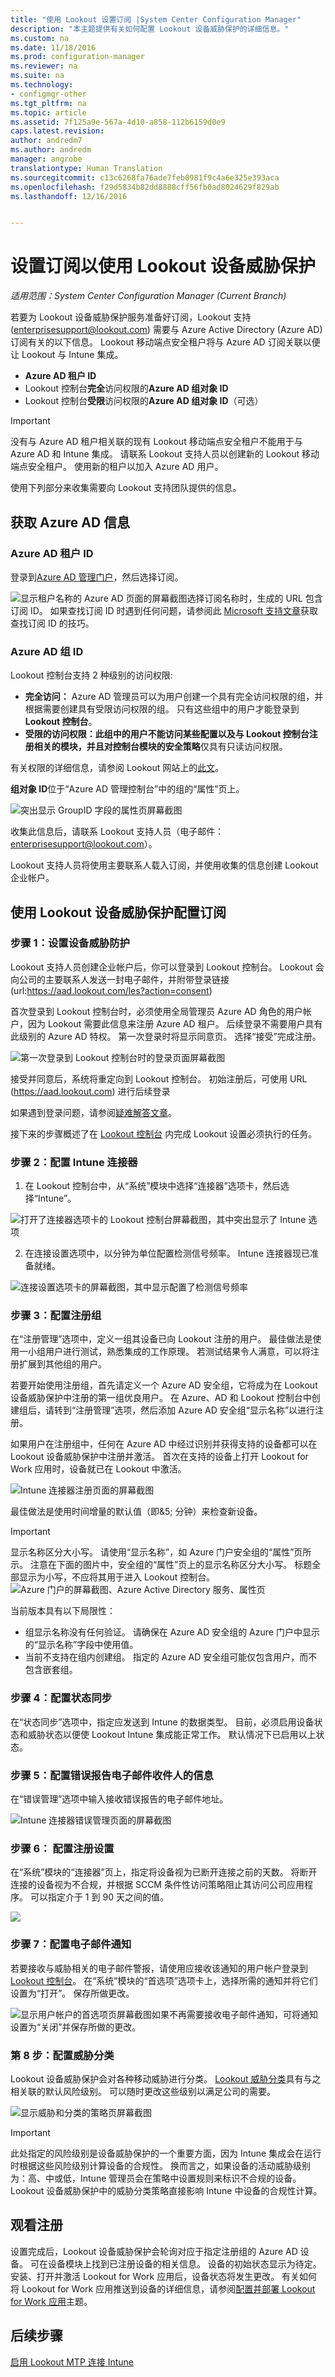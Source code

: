 ```yaml
---
title: "使用 Lookout 设置订阅 |System Center Configuration Manager"
description: "本主题提供有关如何配置 Lookout 设备威胁保护的详细信息。"
ms.custom: na
ms.date: 11/18/2016
ms.prod: configuration-manager
ms.reviewer: na
ms.suite: na
ms.technology:
- configmgr-other
ms.tgt_pltfrm: na
ms.topic: article
ms.assetid: 7f125a9e-567a-4d10-a858-112b6159d0e9
caps.latest.revision: 
author: andredm7
ms.author: andredm
manager: angrobe
translationtype: Human Translation
ms.sourcegitcommit: c13c6268fa76ade7feb0981f9c4a6e325e393aca
ms.openlocfilehash: f29d5834b82dd8888cff56fb0ad8024629f829ab
ms.lasthandoff: 12/16/2016


---
```

# <a name="set-up-your-subscription-for--lookout-device-threat-protection"></a>设置订阅以使用 Lookout 设备威胁保护

*适用范围：System Center Configuration Manager (Current Branch)*

若要为 Lookout 设备威胁保护服务准备好订阅，Lookout 支持 (enterprisesupport@lookout.com) 需要与 Azure Active Directory (Azure AD) 订阅有关的以下信息。 Lookout 移动端点安全租户将与 Azure AD 订阅关联以便让 Lookout 与 Intune 集成。 

* **Azure AD 租户 ID**
* Lookout 控制台**完全**访问权限的**Azure AD 组对象 ID**
* Lookout 控制台**受限**访问权限的**Azure AD 组对象 ID**（可选）

> [!IMPORTANT]
> 没有与 Azure AD 租户相关联的现有 Lookout 移动端点安全租户不能用于与 Azure AD 和 Intune 集成。 请联系 Lookout 支持人员以创建新的 Lookout 移动端点安全租户。 使用新的租户以加入 Azure AD 用户。

使用下列部分来收集需要向 Lookout 支持团队提供的信息。  

## <a name="get-your-azure-ad-information"></a>获取 Azure AD 信息
### <a name="azure-ad-tenant-id"></a>Azure AD 租户 ID
登录到[Azure AD 管理门户](https://manage.windowsazure.com)，然后选择订阅。 

![显示租户名称的 Azure AD 页面的屏幕截图](../media/aad_tenant_name.png)选择订阅名称时，生成的 URL 包含订阅 ID。  如果查找订阅 ID 时遇到任何问题，请参阅此 [Microsoft 支持文章](https://support.office.com/en-us/article/Find-your-Office-365-tenant-ID-6891b561-a52d-4ade-9f39-b492285e2c9b?ui=en-US&rs=en-US&ad=US)获取查找订阅 ID 的技巧。   
### <a name="azure-ad-group-id"></a>Azure AD 组 ID
Lookout 控制台支持 2 种级别的访问权限:  
* **完全访问：** Azure AD 管理员可以为用户创建一个具有完全访问权限的组，并根据需要创建具有受限访问权限的组。  只有这些组中的用户才能登录到 **Lookout 控制台**。
* **受限的访问权限：**此组中的用户不能访问某些配置以及与 Lookout 控制台注册相关的模块，并且对控制台模块的**安全策略**仅具有只读访问权限。  

有关权限的详细信息，请参阅 Lookout 网站上的[此文](https://personal.support.lookout.com/hc/en-us/articles/114094105653)。

**组对象 ID**位于“Azure AD 管理控制台”中的组的“属性”页上。

![突出显示 GroupID 字段的属性页屏幕截图](../media/aad_group_object_id.png)

收集此信息后，请联系 Lookout 支持人员（电子邮件：enterprisesupport@lookout.com）。

Lookout 支持人员将使用主要联系人载入订阅，并使用收集的信息创建 Lookout 企业帐户。


## <a name="configure-your-subscription-with-lookout-device-threat-protection"></a>使用 Lookout 设备威胁保护配置订阅
### <a name="step-1-set-up-your-device-threat-protection"></a>步骤 1：设置设备威胁防护
Lookout 支持人员创建企业帐户后，你可以登录到 Lookout 控制台。   Lookout 会向公司的主要联系人发送一封电子邮件，并附带登录链接(url:https://aad.lookout.com/les?action=consent)

首次登录到 Lookout 控制台时，必须使用全局管理员 Azure AD 角色的用户帐户，因为 Lookout 需要此信息来注册 Azure AD 租户。   后续登录不需要用户具有此级别的 Azure AD 特权。  第一次登录时将显示同意页。 选择“接受”完成注册。

![第一次登录到 Lookout 控制台时的登录页面屏幕截图](../media/lookout-initial-login.png)

接受并同意后，系统将重定向到 Lookout 控制台。 初始注册后，可使用 URL (https://aad.lookout.com) 进行后续登录

如果遇到登录问题，请参阅[疑难解答文章]()。

接下来的步骤概述了在 [Lookout 控制台](https://aad.lookout.com) 内完成 Lookout 设置必须执行的任务。

### <a name="step-2-configure-the-intune-connector"></a>步骤 2：配置 Intune 连接器

1.  在 Lookout 控制台中，从“系统”模块中选择“连接器”选项卡，然后选择“Intune”。

  ![打开了连接器选项卡的 Lookout 控制台屏幕截图，其中突出显示了 Intune 选项](../media/lookout-setup-intune-connector.png)

2.  在连接设置选项中，以分钟为单位配置检测信号频率。  Intune 连接器现已准备就绪。  

  ![连接设置选项卡的屏幕截图，其中显示配置了检测信号频率](../media/lookout-connection-settings.png)

### <a name="step-3-configure-enrollment-groups"></a>步骤 3：配置注册组
在“注册管理”选项中，定义一组其设备已向 Lookout 注册的用户。 最佳做法是使用一小组用户进行测试，熟悉集成的工作原理。  若测试结果令人满意，可以将注册扩展到其他组的用户。

若要开始使用注册组，首先请定义一个 Azure AD 安全组，它将成为在 Lookout 设备威胁保护中注册的第一组优良用户。 在 Azure、AD 和 Lookout 控制台中创建组后，请转到“注册管理”选项，然后添加 Azure AD 安全组“显示名称”以进行注册。

如果用户在注册组中，任何在 Azure AD 中经过识别并获得支持的设备都可以在 Lookout 设备威胁保护中注册并激活。  首次在支持的设备上打开 Lookout for Work 应用时，设备就已在 Lookout 中激活。

![Intune 连接器注册页面的屏幕截图](../media/lookout-enrollment.png)

最佳做法是使用时间增量的默认值（即&5; 分钟）来检查新设备。

>[!IMPORTANT]
> 显示名称区分大小写。  请使用“显示名称”，如 Azure 门户安全组的“属性”页所示。 注意在下面的图片中，安全组的“属性”页上的显示名称区分大小写。  标题全部显示为小写，不应将其用于进入 Lookout 控制台。
>![Azure 门户的屏幕截图、Azure Active Directory 服务、属性页](../media/aad-group-display-name.png)

当前版本具有以下局限性：  
* 组显示名称没有任何验证。  请确保在 Azure AD 安全组的 Azure 门户中显示的“显示名称”字段中使用值。
* 当前不支持在组内创建组。  指定的 Azure AD 安全组可能仅包含用户，而不包含嵌套组。


### <a name="step-4-configure-state-sync"></a>步骤 4：配置状态同步
在“状态同步”选项中，指定应发送到 Intune 的数据类型。  目前，必须启用设备状态和威胁状态以便使 Lookout Intune 集成能正常工作。  默认情况下已启用以上状态。
### <a name="step-5-configure-error-report-email-recipient-information"></a>步骤 5：配置错误报告电子邮件收件人的信息
在“错误管理”选项中输入接收错误报告的电子邮件地址。

![Intune 连接器错误管理页面的屏幕截图](../media/lookout-connector-error-notifications.png)

### <a name="step-6-configure-enrollment-settings"></a>步骤 6： 配置注册设置
在“系统”模块的“连接器”页上，指定将设备视为已断开连接之前的天数。  将断开连接的设备视为不合规，并根据 SCCM 条件性访问策略阻止其访问公司应用程序。 可以指定介于 1 到 90 天之间的值。

![](../media/lookout-console-enrollment-settings.png)

### <a name="step-7-configure-email-notifications"></a>步骤 7：配置电子邮件通知
若要接收与威胁相关的电子邮件警报，请使用应接收该通知的用户帐户登录到 [Lookout 控制台](https://aad.lookout.com)。 在“系统”模块的“首选项”选项卡上，选择所需的通知并将它们设置为“打开”。 保存所做更改。

![显示用户帐户的首选项页屏幕截图](../media/lookout-email-notifications.png)如果不再需要接收电子邮件通知，可将通知设置为“关闭”并保存所做的更改。
### <a name="step-8-configure-threat-classification"></a>第 8 步：配置威胁分类
Lookout 设备威胁保护会对各种移动威胁进行分类。 [Lookout 威胁分类](http://personal.support.lookout.com/hc/en-us/articles/114094130693)具有与之相关联的默认风险级别。 可以随时更改这些级别以满足公司的需要。

![显示威胁和分类的策略页屏幕截图](../media/lookout-threat-classification.png)

>[!IMPORTANT]
> 此处指定的风险级别是设备威胁保护的一个重要方面，因为 Intune 集成会在运行时根据这些风险级别计算设备的合规性。 换而言之，如果设备的活动威胁级别为：高、中或低，Intune 管理员会在策略中设置规则来标识不合规的设备。 Lookout 设备威胁保护中的威胁分类策略直接影响 Intune 中设备的合规性计算。

## <a name="watching-enrollment"></a>观看注册
设置完成后，Lookout 设备威胁保护会轮询对应于指定注册组的 Azure AD 设备。  可在设备模块上找到已注册设备的相关信息。  设备的初始状态显示为待定。  安装、打开并激活 Lookout for Work 应用后，设备状态将发生更改。  有关如何将 Lookout for Work 应用推送到设备的详细信息，请参阅[配置并部署 Lookout for Work 应用](configure-and-deploy-lookout-for-work-apps.md)主题。
## <a name="next-steps"></a>后续步骤
[启用 Lookout MTP 连接 Intune](enable-lookout-connection-in-intune.md)


